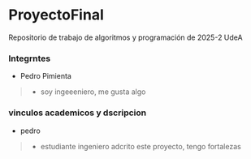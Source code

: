 # ProyectoFinal
Repositorio de trabajo de algoritmos y programación de 2025-2 UdeA


### Integrntes
* Pedro Pimienta
>* soy ingeeeniero, me gusta algo

### vinculos academicos y dscripcion
* pedro
>* estudiante ingeniero adcrito este proyecto, tengo fortalezas
  
